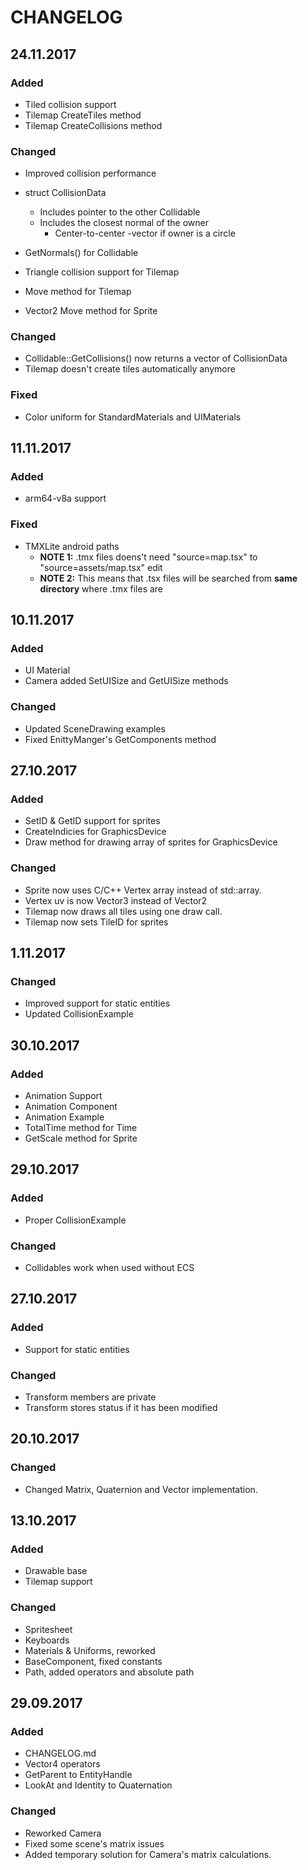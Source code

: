# CHANGELOG


## 24.11.2017
### Added
- Tiled collision support
- Tilemap CreateTiles method
- Tilemap CreateCollisions method

### Changed
  - Improved collision performance

- struct CollisionData
    - Includes pointer to the other Collidable
    - Includes the closest normal of the owner
        - Center-to-center -vector if owner is a circle
- GetNormals() for Collidable
- Triangle collision support for Tilemap
- Move method for Tilemap
- Vector2 Move method for Sprite

### Changed
- Collidable::GetCollisions() now returns a vector of CollisionData
- Tilemap doesn't create tiles automatically anymore 

### Fixed
  - Color uniform for StandardMaterials and UIMaterials

## 11.11.2017
### Added
- arm64-v8a support 

### Fixed
- TMXLite android paths
    - **NOTE 1:** .tmx files doens't need "source=map.tsx" to "source=assets/map.tsx" edit
    - **NOTE 2:** This means that .tsx files will be searched from **same directory** where .tmx files are

## 10.11.2017
### Added
- UI Material
- Camera added SetUISize and GetUISize methods

### Changed
- Updated SceneDrawing examples
- Fixed EnittyManger's GetComponents method

## 27.10.2017
### Added
- SetID & GetID support for sprites
- CreateIndicies for GraphicsDevice
- Draw method for drawing array of sprites for GraphicsDevice

### Changed
- Sprite now uses C/C++ Vertex array instead of std::array.
- Vertex uv is now Vector3 instead of Vector2
- Tilemap now draws all tiles using one draw call.
- Tilemap now sets TileID for sprites


## 1.11.2017
### Changed
- Improved support for static entities
- Updated CollisionExample



## 30.10.2017
### Added
- Animation Support
- Animation Component
- Animation Example
- TotalTime method for Time
- GetScale method for Sprite



## 29.10.2017
### Added
- Proper CollisionExample

### Changed
- Collidables work when used without ECS



## 27.10.2017
### Added
- Support for static entities

### Changed
- Transform members are private
- Transform stores status if it has been modified



## 20.10.2017
### Changed
- Changed Matrix, Quaternion and Vector implementation.



## 13.10.2017
### Added
- Drawable base
- Tilemap support

### Changed
- Spritesheet
- Keyboards
- Materials & Uniforms, reworked
- BaseComponent, fixed constants
- Path, added operators and absolute path



## 29.09.2017
### Added
- CHANGELOG.md
- Vector4 operators
- GetParent to EntityHandle
- LookAt and Identity to Quaternation

### Changed
- Reworked Camera
- Fixed some scene's matrix issues
- Added temporary solution for Camera's matrix calculations.
